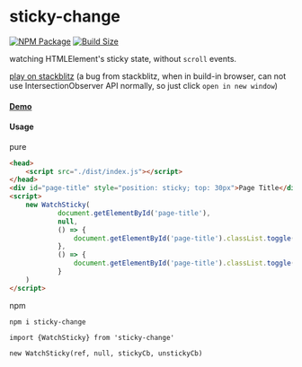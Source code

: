 sticky-change
========
[![NPM Package][npm]][npm-url]
[![Build Size][build-size]][build-size-url]

watching HTMLElement's sticky state, without ```scroll``` events.

[play on stackblitz](https://stackblitz.com/edit/sticky-change?file=index.tsx) (a bug from stackblitz, when in build-in browser, can not use IntersectionObserver API normally, so just click `open in new window`)

#### [Demo](https://sticky-change.stackblitz.io) ####

#### Usage ####
pure
```html
<head>
    <script src="./dist/index.js"></script>
</head>
<div id="page-title" style="position: sticky; top: 30px">Page Title</div>
<script>
    new WatchSticky(
            document.getElementById('page-title'), 
            null, 
            () => {
                document.getElementById('page-title').classList.toggle('shadow', true)
            },
            () => {
                document.getElementById('page-title').classList.toggle('shadow', false)
            }
    )
</script>
```
npm

```npm i sticky-change```

```import {WatchSticky} from 'sticky-change'```

```new WatchSticky(ref, null, stickyCb, unstickyCb)```

[npm]: https://img.shields.io/npm/v/sticky-change
[npm-url]: https://www.npmjs.com/package/sticky-change
[build-size]: https://badgen.net/bundlephobia/minzip/sticky-change
[build-size-url]: https://bundlephobia.com/package/sticky-change
